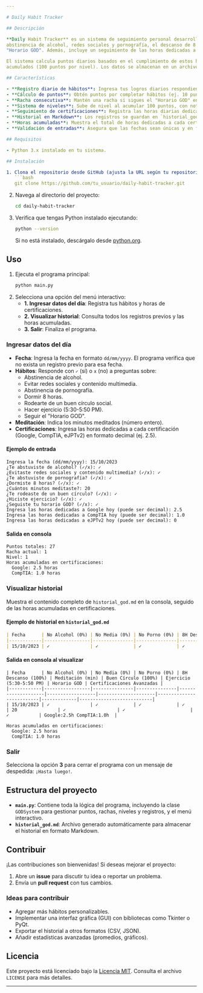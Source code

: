 ```yaml
---

# Daily Habit Tracker

## Descripción

**Daily Habit Tracker** es un sistema de seguimiento personal desarrollado en Python que te permite monitorear y mejorar tus hábitos diarios. Este programa registra tu progreso en áreas clave como la
abstinencia de alcohol, redes sociales y pornografía, el descanso de 8 horas, la meditación, la calidad de tus relaciones sociales, el ejercicio físico y la adherencia a un horario específico denominado
"Horario GOD". Además, incluye un seguimiento de las horas dedicadas a certificaciones técnicas como Google, CompTIA y eJPTv2.

El sistema calcula puntos diarios basados en el cumplimiento de estos hábitos, mantiene una racha si sigues el "Horario GOD" de manera consecutiva y te permite avanzar a través de niveles según los puntos
acumulados (100 puntos por nivel). Los datos se almacenan en un archivo Markdown (`historial_god.md`) para facilitar su revisión y seguimiento.

## Características

- **Registro diario de hábitos**: Ingresa tus logros diarios respondiendo preguntas simples con `✓` (sí) o `x` (no).
- **Cálculo de puntos**: Obtén puntos por completar hábitos (ej. 10 puntos por seguir el Horario GOD, 3 por ejercicio, etc.) y por meditar (1 punto cada 10 minutos).
- **Racha consecutiva**: Mantén una racha si sigues el "Horario GOD" en días consecutivos; la racha se reinicia si fallas o hay un salto en las fechas.
- **Sistema de niveles**: Sube de nivel al acumular 100 puntos, con notificación en consola al alcanzar un nuevo nivel.
- **Seguimiento de certificaciones**: Registra las horas diarias dedicadas a certificaciones (Google, CompTIA, eJPTv2) y visualiza las horas acumuladas.
- **Historial en Markdown**: Los registros se guardan en `historial_god.md` en formato de tabla, incluyendo las horas diarias de certificaciones.
- **Horas acumuladas**: Muestra el total de horas dedicadas a cada certificación al ingresar datos o visualizar el historial.
- **Validación de entradas**: Asegura que las fechas sean únicas y en formato correcto (`dd/mm/yyyy`), y que las horas sean números positivos.

## Requisitos

- Python 3.x instalado en tu sistema.

## Instalación

1. Clona el repositorio desde GitHub (ajusta la URL según tu repositorio):
   ```bash
   git clone https://github.com/tu_usuario/daily-habit-tracker.git
   ```
2. Navega al directorio del proyecto:
   ```bash
   cd daily-habit-tracker
   ```
3. Verifica que tengas Python instalado ejecutando:
   ```bash
   python --version
   ```
   Si no está instalado, descárgalo desde [python.org](https://www.python.org/).

## Uso

1. Ejecuta el programa principal:
   ```bash
   python main.py
   ```
2. Selecciona una opción del menú interactivo:
   - **1. Ingresar datos del día**: Registra tus hábitos y horas de certificaciones.
   - **2. Visualizar historial**: Consulta todos los registros previos y las horas acumuladas.
   - **3. Salir**: Finaliza el programa.

### Ingresar datos del día

- **Fecha**: Ingresa la fecha en formato `dd/mm/yyyy`. El programa verifica que no exista un registro previo para esa fecha.
- **Hábitos**: Responde con `✓` (sí) o `x` (no) a preguntas sobre:
  - Abstinencia de alcohol.
  - Evitar redes sociales y contenido multimedia.
  - Abstinencia de pornografía.
  - Dormir 8 horas.
  - Rodearte de un buen círculo social.
  - Hacer ejercicio (5:30-5:50 PM).
  - Seguir el "Horario GOD".
- **Meditación**: Indica los minutos meditados (número entero).
- **Certificaciones**: Ingresa las horas dedicadas a cada certificación (Google, CompTIA, eJPTv2) en formato decimal (ej. 2.5).

#### Ejemplo de entrada

```plaintext
Ingresa la fecha (dd/mm/yyyy): 15/10/2023
¿Te abstuviste de alcohol? (✓/x): ✓
¿Evitaste redes sociales y contenido multimedia? (✓/x): ✓
¿Te abstuviste de pornografía? (✓/x): ✓
¿Dormiste 8 horas? (✓/x): ✓
¿Cuántos minutos meditaste?: 20
¿Te rodeaste de un buen círculo? (✓/x): ✓
¿Hiciste ejercicio? (✓/x): ✓
¿Seguiste tu horario GOD? (✓/x): ✓
Ingresa las horas dedicadas a Google hoy (puede ser decimal): 2.5
Ingresa las horas dedicadas a CompTIA hoy (puede ser decimal): 1.0
Ingresa las horas dedicadas a eJPTv2 hoy (puede ser decimal): 0
```

#### Salida en consola

```plaintext
Puntos totales: 27
Racha actual: 1
Nivel: 1
Horas acumuladas en certificaciones:
  Google: 2.5 horas
  CompTIA: 1.0 horas
```

### Visualizar historial

Muestra el contenido completo de `historial_god.md` en la consola, seguido de las horas acumuladas en certificaciones.

#### Ejemplo de historial en `historial_god.md`

```markdown
| Fecha      | No Alcohol (0%) | No Media (0%) | No Porno (0%) | 8H Descanso (100%) | Meditación (min) | Buen Círculo (100%) | Ejercicio (5:30-5:50 PM) | Horario GOD | Certificaciones Avanzadas |
|------------|-----------------|---------------|---------------|--------------------|------------------|---------------------|--------------------------|-------------|---------------------------|
| 15/10/2023 | ✓               | ✓             | ✓             | ✓                  | 20               | ✓                   | ✓                        | ✓           | Google:2.5h CompTIA:1.0h  |
```

#### Salida en consola al visualizar

```plaintext
| Fecha      | No Alcohol (0%) | No Media (0%) | No Porno (0%) | 8H Descanso (100%) | Meditación (min) | Buen Círculo (100%) | Ejercicio (5:30-5:50 PM) | Horario GOD | Certificaciones Avanzadas |
|------------|-----------------|---------------|---------------|--------------------|------------------|---------------------|--------------------------|-------------|---------------------------|
| 15/10/2023 | ✓               | ✓             | ✓             | ✓                  | 20               | ✓                   | ✓                        | ✓           | Google:2.5h CompTIA:1.0h  |

Horas acumuladas en certificaciones:
  Google: 2.5 horas
  CompTIA: 1.0 horas
```

### Salir

Selecciona la opción **3** para cerrar el programa con un mensaje de despedida: `¡Hasta luego!`.

## Estructura del proyecto

- **`main.py`**: Contiene toda la lógica del programa, incluyendo la clase `GODSystem` para gestionar puntos, rachas, niveles y registros, y el menú interactivo.
- **`historial_god.md`**: Archivo generado automáticamente para almacenar el historial en formato Markdown.

## Contribuir

¡Las contribuciones son bienvenidas! Si deseas mejorar el proyecto:

1. Abre un **issue** para discutir tu idea o reportar un problema.
2. Envía un **pull request** con tus cambios.

### Ideas para contribuir

- Agregar más hábitos personalizables.
- Implementar una interfaz gráfica (GUI) con bibliotecas como Tkinter o PyQt.
- Exportar el historial a otros formatos (CSV, JSON).
- Añadir estadísticas avanzadas (promedios, gráficos).

## Licencia

Este proyecto está licenciado bajo la [Licencia MIT](LICENSE). Consulta el archivo `LICENSE` para más detalles.

---
```

